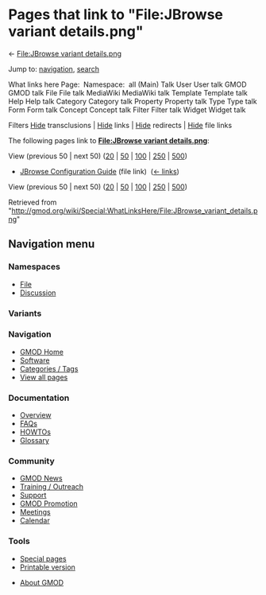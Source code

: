 <div id="mw-page-base" class="noprint">

</div>

<div id="mw-head-base" class="noprint">

</div>

<div id="content" class="mw-body" role="main">

<span id="top"></span>

<div id="mw-js-message" style="display:none;">

</div>



# <span dir="auto">Pages that link to "File:JBrowse variant details.png"</span>

<div id="bodyContent">

<div id="contentSub">

← [File:JBrowse variant
details.png](/wiki/File:JBrowse_variant_details.png "File:JBrowse variant details.png")

</div>

<div id="jump-to-nav" class="mw-jump">

Jump to: [navigation](#mw-navigation), [search](#p-search)

</div>

<div id="mw-content-text">

What links here Page:  Namespace:  all (Main) Talk User User talk GMOD
GMOD talk File File talk MediaWiki MediaWiki talk Template Template talk
Help Help talk Category Category talk Property Property talk Type Type
talk Form Form talk Concept Concept talk Filter Filter talk Widget
Widget talk

Filters
[Hide](/mediawiki/index.php?title=Special:WhatLinksHere/File:JBrowse_variant_details.png&hidetrans=1 "Special:WhatLinksHere/File:JBrowse variant details.png")
transclusions \|
[Hide](/mediawiki/index.php?title=Special:WhatLinksHere/File:JBrowse_variant_details.png&hidelinks=1 "Special:WhatLinksHere/File:JBrowse variant details.png")
links \|
[Hide](/mediawiki/index.php?title=Special:WhatLinksHere/File:JBrowse_variant_details.png&hideredirs=1 "Special:WhatLinksHere/File:JBrowse variant details.png")
redirects \|
[Hide](/mediawiki/index.php?title=Special:WhatLinksHere/File:JBrowse_variant_details.png&hideimages=1 "Special:WhatLinksHere/File:JBrowse variant details.png")
file links

The following pages link to **[File:JBrowse variant
details.png](/wiki/File:JBrowse_variant_details.png "File:JBrowse variant details.png")**:

View (previous 50 \| next 50)
([20](/mediawiki/index.php?title=Special:WhatLinksHere/File:JBrowse_variant_details.png&limit=20 "Special:WhatLinksHere/File:JBrowse variant details.png")
\|
[50](/mediawiki/index.php?title=Special:WhatLinksHere/File:JBrowse_variant_details.png&limit=50 "Special:WhatLinksHere/File:JBrowse variant details.png")
\|
[100](/mediawiki/index.php?title=Special:WhatLinksHere/File:JBrowse_variant_details.png&limit=100 "Special:WhatLinksHere/File:JBrowse variant details.png")
\|
[250](/mediawiki/index.php?title=Special:WhatLinksHere/File:JBrowse_variant_details.png&limit=250 "Special:WhatLinksHere/File:JBrowse variant details.png")
\|
[500](/mediawiki/index.php?title=Special:WhatLinksHere/File:JBrowse_variant_details.png&limit=500 "Special:WhatLinksHere/File:JBrowse variant details.png"))

- [JBrowse Configuration
  Guide](/wiki/JBrowse_Configuration_Guide "JBrowse Configuration Guide")
  (file link) ‎ <span class="mw-whatlinkshere-tools">([←
  links](/mediawiki/index.php?title=Special:WhatLinksHere&target=JBrowse+Configuration+Guide "Special:WhatLinksHere"))</span>

View (previous 50 \| next 50)
([20](/mediawiki/index.php?title=Special:WhatLinksHere/File:JBrowse_variant_details.png&limit=20 "Special:WhatLinksHere/File:JBrowse variant details.png")
\|
[50](/mediawiki/index.php?title=Special:WhatLinksHere/File:JBrowse_variant_details.png&limit=50 "Special:WhatLinksHere/File:JBrowse variant details.png")
\|
[100](/mediawiki/index.php?title=Special:WhatLinksHere/File:JBrowse_variant_details.png&limit=100 "Special:WhatLinksHere/File:JBrowse variant details.png")
\|
[250](/mediawiki/index.php?title=Special:WhatLinksHere/File:JBrowse_variant_details.png&limit=250 "Special:WhatLinksHere/File:JBrowse variant details.png")
\|
[500](/mediawiki/index.php?title=Special:WhatLinksHere/File:JBrowse_variant_details.png&limit=500 "Special:WhatLinksHere/File:JBrowse variant details.png"))

</div>

<div class="printfooter">

Retrieved from
"<http://gmod.org/wiki/Special:WhatLinksHere/File:JBrowse_variant_details.png>"

</div>

<div id="catlinks" class="catlinks catlinks-allhidden">

</div>

<div class="visualClear">

</div>

</div>

</div>

<div id="mw-navigation">

## Navigation menu

<div id="mw-head">



<div id="left-navigation">

<div id="p-namespaces" class="vectorTabs" role="navigation"
aria-labelledby="p-namespaces-label">

### Namespaces

- <span id="ca-nstab-image"><a href="/wiki/File:JBrowse_variant_details.png" accesskey="c"
  title="View the file page [c]">File</a></span>
- <span id="ca-talk"><a
  href="/mediawiki/index.php?title=File_talk:JBrowse_variant_details.png&amp;action=edit&amp;redlink=1"
  accesskey="t"
  title="Discussion about the content page [t]">Discussion</a></span>

</div>

<div id="p-variants" class="vectorMenu emptyPortlet" role="navigation"
aria-labelledby="p-variants-label">

### 

### Variants[](#)

<div class="menu">

</div>

</div>

</div>





</div>

</div>

</div>

<div id="mw-panel">

<div id="p-logo" role="banner">

<a href="/wiki/Main_Page"
style="background-image: url(http://gmod.org/images/GMOD-cogs.png);"
title="Visit the main page"></a>

</div>

<div id="p-Navigation" class="portal" role="navigation"
aria-labelledby="p-Navigation-label">

### Navigation

<div class="body">

- <span id="n-GMOD-Home">[GMOD Home](/wiki/Main_Page)</span>
- <span id="n-Software">[Software](/wiki/GMOD_Components)</span>
- <span id="n-Categories-.2F-Tags">[Categories /
  Tags](/wiki/Categories)</span>
- <span id="n-View-all-pages">[View all
  pages](/wiki/Special:AllPages)</span>

</div>

</div>

<div id="p-Documentation" class="portal" role="navigation"
aria-labelledby="p-Documentation-label">

### Documentation

<div class="body">

- <span id="n-Overview">[Overview](/wiki/Overview)</span>
- <span id="n-FAQs">[FAQs](/wiki/Category:FAQ)</span>
- <span id="n-HOWTOs">[HOWTOs](/wiki/Category:HOWTO)</span>
- <span id="n-Glossary">[Glossary](/wiki/Glossary)</span>

</div>

</div>

<div id="p-Community" class="portal" role="navigation"
aria-labelledby="p-Community-label">

### Community

<div class="body">

- <span id="n-GMOD-News">[GMOD News](/wiki/GMOD_News)</span>
- <span id="n-Training-.2F-Outreach">[Training /
  Outreach](/wiki/Training_and_Outreach)</span>
- <span id="n-Support">[Support](/wiki/Support)</span>
- <span id="n-GMOD-Promotion">[GMOD
  Promotion](/wiki/GMOD_Promotion)</span>
- <span id="n-Meetings">[Meetings](/wiki/Meetings)</span>
- <span id="n-Calendar">[Calendar](/wiki/Calendar)</span>

</div>

</div>

<div id="p-tb" class="portal" role="navigation"
aria-labelledby="p-tb-label">

### Tools

<div class="body">

- <span id="t-specialpages"><a href="/wiki/Special:SpecialPages" accesskey="q"
  title="A list of all special pages [q]">Special pages</a></span>
- <span id="t-print"><a
  href="/mediawiki/index.php?title=Special:WhatLinksHere/File:JBrowse_variant_details.png&amp;printable=yes"
  rel="alternate" accesskey="p"
  title="Printable version of this page [p]">Printable version</a></span>

</div>

</div>

</div>

</div>

<div id="footer" role="contentinfo">

- <span id="footer-places-about">[About
  GMOD](/wiki/GMOD:About "GMOD:About")</span>

<!-- -->






</div>
